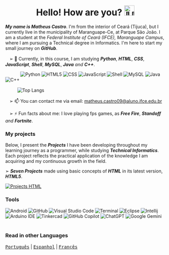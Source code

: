 <h1 align="center">Hello! How are you? <img src="https://fonts.gstatic.com/s/e/notoemoji/latest/1f44b_1f3fb/512.gif" alt="👋🏻" width="32" height="32">
</h1>

_**My name is Matheus Castro**_. I'm from the interior of Ceará (Tijuca), but I currently live in the municipality of Maranguape-Ce, at Parque São João. I am a student at the _Federal Institute of Ceará (IFCE), Maranguape Campus_, where I am pursuing a Technical degree in Informatics. I'm here to start my small journey on _**GitHub**_.


ㅤ➢ 🌱 Currently, in this course, I am studying _**Python**_, _**HTML**_, _**CSS**_, _**JavaScript**_, _**Shell**_, _**MySQL**_, _**Java**_ _and_ _**C++**_. 

              ![Python](https://img.shields.io/badge/python-222222?style=for-the-badge&logo=python&logoColor=006699)
![HTML5](https://img.shields.io/badge/html-222222?style=for-the-badge&logo=html5&logoColor=FF6633)
![CSS](https://img.shields.io/badge/CSS-222222?&style=for-the-badge&logo=css3&logoColor=6633FF)
![JavaScript](https://img.shields.io/badge/javascript-222222?&style=for-the-badge&logo=html5&logoColor=FFFF00)
![Shell](https://img.shields.io/badge/Shell-222222?style=for-the-badge&logo=linux&logoColor=99FF00)
![MySQL](https://img.shields.io/badge/MySQL-222222?style=for-the-badge&logo=MySQL&logoColor=3399CC)
![Java](https://img.shields.io/badge/java-222222?style=for-the-badge&logo=openjdk&logoColor=CC9900)
![C++](https://img.shields.io/badge/C%2B%2B-222222?style=for-the-badge&logo=C%2B%2B&logoColor=CC6699)

ㅤㅤ   ![Top Langs](https://github-readme-stats.vercel.app/api/top-langs/?username=teuzzcastro&size_weight=0.5&count_weight=0.5&title_color=ffffff&bg_color=ffffff00&border_color=222222)

ㅤ➢ 📫 You can contact me via email: matheus.castro09@aluno.ifce.edu.br

ㅤ➢ ⚡ Fun facts about me: I love playing fps games, as _**Free Fire**_, _**Standoff**_ _and_ _**Fortnite**_.

### My projects

Below, I present the _**Projects**_ I have been developing throughout my learning journey as a programmer, while studying _**Technical Informatics**_. Each project reflects the practical application of the knowledge I am acquiring and my continuous growth in the field.

➢ _**Seven Projects**_ made using basic concepts of _**HTML**_ in its latest version, _**HTML5**_.

[![Projects HTML](https://img.shields.io/badge/Projects%20HTML-222222?style=for-the-badge&logo=html5&logoColor=FF6633)](https://teuzzcastro.github.io/ProjetosWeb1-HTML/)

### Tools
![Android](https://img.shields.io/badge/Samsung-Galaxy_A55-999999?style=for-the-badge&logo=f-droid&logoColor=white)
![GitHub](https://img.shields.io/badge/github-222222.svg?style=for-the-badge&logo=github&logoColor=white)
![Visual Studio Code](https://img.shields.io/badge/Visual%20Studio%20Code-0078d7.svg?style=for-the-badge&logo=veed&logoColor=white)
![Terminal](https://img.shields.io/badge/Terminal-222222?style=for-the-badge&logo=Accenture&logoColor=white)
![Eclipse](https://img.shields.io/badge/Eclipse-2C2255?style=for-the-badge&logo=eclipse&logoColor=white)
![Intellij](https://img.shields.io/badge/IntelliJ%20IDEA-6633FF.svg?style=for-the-badge&logo=IntelliJ-IDEA&logoColor=white)
![Arduino IDE](https://img.shields.io/badge/Arduino_IDE-00979D?style=for-the-badge&logo=arduino&logoColor=white)
![Tinkercad](https://img.shields.io/badge/Tinkercad-1477D1.svg?style=for-the-badge&logo=Tinkercad&logoColor=white)
![GitHub Copilot](https://img.shields.io/badge/github_copilot-8957E5?style=for-the-badge&logo=github-copilot&logoColor=white)
![ChatGPT](https://img.shields.io/badge/chatGPT-74aa9c?style=for-the-badge&logo=openai&logoColor=white)
![Google Gemini](https://img.shields.io/badge/google%20gemini-8E75B2?style=for-the-badge&logo=google%20gemini&logoColor=white)
ㅤㅤ
### Read in other Languages

<kbd>[Português](README.md)</kbd> | <kbd>[Espanhol](README.es.md)</kbd> | <kbd>[Françês](README.fr.md)</kbd>
